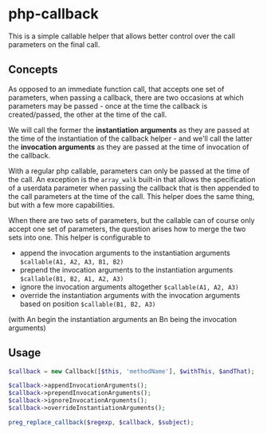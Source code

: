# php-callback

This is a simple callable helper that allows better control over the call
parameters on the final call.

## Concepts
As opposed to an immediate function call, that accepts one set of parameters,
when passing a callback, there are two occasions at which parameters may be
passed - once at the time the callback is created/passed, the other at the
time of the call.

We will call the former the **instantiation arguments** as they are passed
at the time of the instantiation of the callback helper - and we'll call
the latter the **invocation arguments** as they are passed at the time of
invocation of the callback.

With a regular php callable, parameters can only be passed at the time of
the call. An exception is the `array_walk` built-in that allows the
specification of a userdata parameter when passing the callback that is
then appended to the call parameters at the time of the call.
This helper does the same thing, but with a few more capabilities.

When there are two sets of parameters, but the callable can of course only
accept one set of parameters, the question arises how to merge the two
sets into one. This helper is configurable to
- append the invocation arguments to the instantiation arguments
`$callable(A1, A2, A3, B1, B2)`
- prepend the invocation arguments to the instantiation arguments
`$callable(B1, B2, A1, A2, A3)`
- ignore the invocation arguments altogether
`$callable(A1, A2, A3)`
- override the instantiation arguments with the invocation arguments
based on position
`$callable(B1, B2, A3)`

(with An begin the instantiation arguments an Bn being the invocation arguments)

## Usage
```php
$callback = new Callback([$this, 'methodName'], $withThis, $andThat);

$callback->appendInvocationArguments();
$callback->prependInvocationArguments();
$callback->ignoreInvocationArguments();
$callback->overrideInstantiationArguments();

preg_replace_callback($regexp, $callback, $subject);
```
